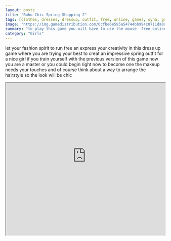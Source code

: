 ```yaml
---
layout: posts
title: "Boho Chic Spring Shopping 2"
tags: [clothes, dresses, dressup, outfit, free, online, games, oyna, game, free, games, play, play, games]
image: "https://img.gamedistribution.com/0cfbe6e595a54744bb994c0711da0d46.jpg"
summary: "to play this game you will have to use the mouse  free online games oyna game free games play play games"
category: "Girls"
---
```


let your fashion spirit to run free an express your creativity in this dress up game where you are trying your best to creat an impressive spring outfit for a nice girl if you train yourself with the previous version of this game now you are a master or you could begin right now to become one the makeup needs your touches and of course think about a way to arrange the hairstyle so the look will be chic

<iframe width="100%" height="480px;" src="https://html5.gamedistribution.com/0cfbe6e595a54744bb994c0711da0d46/"></iframe>